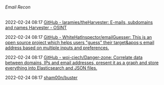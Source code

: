 ######  Email Recon

2022-02-24 08:17 [GitHub - laramies/theHarvester: E-mails, subdomains and names Harvester - OSINT](https://github.com/laramies/theHarvester)

2022-02-24 08:17 [GitHub - WhiteHatInspector/emailGuesser: This is an open source project which helps users &quot;guess&quot; their target&amp;apos;s email address based on multiple inputs and preferences.](https://github.com/WhiteHatInspector/emailGuesser)

2022-02-24 08:17 [GitHub - woj-ciech/Danger-zone: Correlate data between domains, IPs and email addresses, present it as a graph and store everything into Elasticsearch and JSON files.](https://github.com/woj-ciech/Danger-zone)

2022-02-24 08:17 [sham00n/buster](https://github.com/sham00n/buster)



